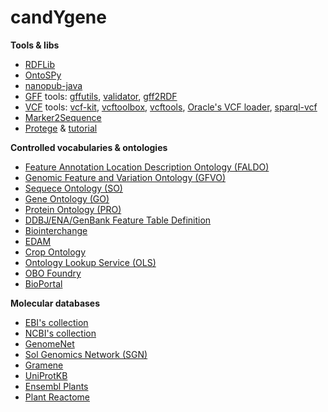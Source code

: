 candYgene
=========

**Tools & libs**
* [RDFLib](https://github.com/RDFLib)
* [OntoSPy](https://github.com/lambdamusic/OntoSPy)
* [nanopub-java](https://github.com/Nanopublication/nanopub-java)
* [GFF](http://gmod.org/wiki/GFF3) tools:
  [gffutils](https://pypi.python.org/pypi/gffutils),
  [validator](https://github.com/modENCODE-DCC/validator),
  [gff2RDF](https://github.com/PBR/gff2RDF)
* [VCF](http://samtools.github.io/hts-specs/VCFv4.3.pdf) tools:
  [vcf-kit](https://github.com/AndersenLab/vcf-kit),
  [vcftoolbox](https://github.com/moonso/vcftoolbox),
  [vcftools](https://vcftools.github.io/),
  [Oracle's VCF loader](https://docs.oracle.com/cd/E27594_02/doc.101/e27509/resultdata.htm#CIAEBGAH), [sparql-vcf](https://github.com/JervenBolleman/sparql-vcf)
* [Marker2Sequence](https://github.com/PBR/Marker2Sequence)
* [Protege](https://github.com/protegeproject/protege) & [tutorial](https://github.com/geneontology/protege-tutorial)

**Controlled vocabularies & ontologies**
* [Feature Annotation Location Description Ontology (FALDO)](https://github.com/JervenBolleman/FALDO)
* [Genomic Feature and Variation Ontology (GFVO)](https://github.com/BioInterchange/Ontologies)
* [Sequece Ontology (SO)](http://www.sequenceontology.org/)
* [Gene Ontology (GO)](http://geneontology.org/)
* [Protein Ontology (PRO)](http://pir.georgetown.edu/pro/)
* [DDBJ/ENA/GenBank Feature Table Definition](http://www.insdc.org/documents/feature-table)
* [Biointerchange](https://www.codamono.com/biointerchange/)
* [EDAM](https://github.com/edamontology/edamontology)
* [Crop Ontology](http://www.cropontology.org/)
* [Ontology Lookup Service (OLS)](http://www.ebi.ac.uk/ols/)
* [OBO Foundry](http://www.obofoundry.org/)
* [BioPortal](https://bioportal.bioontology.org/)

**Molecular databases**
* [EBI's collection](http://ftp.ebi.ac.uk/pub/databases/)
* [NCBI's collection](http://ftp.ncbi.nlm.nih.gov/)
* [GenomeNet](http://www.genome.jp/)
* [Sol Genomics Network (SGN)](https://solgenomics.net/)
* [Gramene](http://gramene.org/)
* [UniProtKB](http://www.uniprot.org/downloads)
* [Ensembl Plants](http://plants.ensembl.org/)
* [Plant Reactome](http://plantreactome.gramene.org/)
